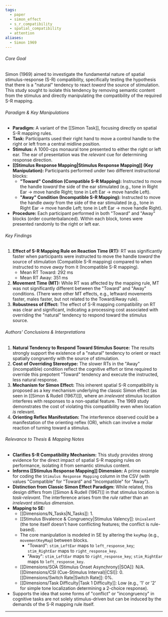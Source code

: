 ```yaml
---
tags:
  - paper
  - simon_effect
  - s_r_compatibility
  - spatial_compatibility
  - attention
aliases:
  - Simon 1969
---
```

###### Core Goal
Simon (1969) aimed to investigate the fundamental nature of spatial stimulus-response (S-R) compatibility, specifically testing the hypothesis that there is a "natural" tendency to react *toward* the source of stimulation. This study sought to isolate this tendency by removing semantic content from the stimulus and directly manipulating the compatibility of the required S-R mapping.

###### Paradigm & Key Manipulations

*   **Paradigm:** A variant of the [[Simon Task]], focusing directly on spatial S-R mapping rules.
*   **Task:** Participants used their right hand to move a control handle to the right or left from a central midline position.
*   **Stimulus:** A 1000-cps monaural tone presented to either the right or left ear. The ear of presentation was the *relevant* cue for determining response direction.
*   **[[Stimulus Response Mapping|Stimulus Response Mapping]] (Key Manipulation):** Participants performed under two different instructional blocks:
    *   **"Toward" Condition (Compatible S-R Mapping):** Instructed to move the handle *toward* the side of the ear stimulated (e.g., tone in Right Ear → move handle Right; tone in Left Ear → move handle Left).
    *   **"Away" Condition (Incompatible S-R Mapping):** Instructed to move the handle *away* from the side of the ear stimulated (e.g., tone in Right Ear → move handle Left; tone in Left Ear → move handle Right).
*   **Procedure:** Each participant performed in both "Toward" and "Away" blocks (order counterbalanced). Within each block, tones were presented randomly to the right or left ear.

###### Key Findings

1.  **Effect of S-R Mapping Rule on Reaction Time (RT):** RT was significantly faster when participants were instructed to move the handle *toward* the source of stimulation (Compatible S-R mapping) compared to when instructed to move *away* from it (Incompatible S-R mapping).
    *   Mean RT Toward: 292 ms
    *   Mean RT Away: 351 ms
2.  **Movement Time (MT):** While RT was affected by the mapping rule, MT was not significantly different between the "Toward" and "Away" conditions. (There were other MT effects, e.g., leftward movements faster, males faster, but not related to the Toward/Away rule).
3.  **Robustness of Effect:** The effect of S-R mapping compatibility on RT was clear and significant, indicating a processing cost associated with overriding the "natural" tendency to respond toward the stimulus source.

###### Authors' Conclusions & Interpretations

1.  **Natural Tendency to Respond Toward Stimulus Source:** The results strongly support the existence of a "natural" tendency to orient or react spatially congruently with the source of stimulation.
2.  **Cost of Overriding Stereotype:** The slower RTs in the "Away" (incompatible) condition reflect the cognitive effort or time required to override this prepotent "Toward" tendency and execute the instructed, less natural response.
3.  **Mechanism for Simon Effect:** This inherent spatial S-R compatibility is proposed as a key mechanism underlying the classic Simon effect (as seen in [[Simon & Rudell (1967)]]), where an *irrelevant* stimulus location interferes with responses to a non-spatial feature. The 1969 study demonstrates the cost of violating this compatibility even when location *is* relevant.
4.  **Orienting Reflex Manifestation:** The interference observed could be a manifestation of the orienting reflex (OR), which can involve a molar reaction of turning toward a stimulus.

###### Relevance to Thesis & Mapping Notes

*   **Clarifies S-R Compatibility Mechanism:** This study provides strong evidence for the direct impact of spatial S-R mapping rules on performance, isolating it from semantic stimulus content.
*   **Informs [[Stimulus Response Mapping]] Dimension:** A prime example for coding the  `Stimulus Response Mapping` column in the CSV (with values "Compatible" for "Toward" and "Incompatible" for "Away").
*   **Distinction from Classic Simon Effect Paradigm:** While related, this design differs from [[Simon & Rudell (1967)]] in that stimulus location is *task-relevant*. The interference arises from the *rule* rather than an *irrelevant stimulus dimension*.
*   **Mapping to SE:**
    *   [[Dimensions/N_Tasks|N_Tasks]]: 1.
    *   [[Stimulus Bivalence & Congruency|Stimulus Valency]]: `Univalent` (the tone itself doesn't have conflicting features; the conflict is rule-based).
    *   The core manipulation is modeled in SE by altering the `keyMap` (e.g., `movementKeyMap`) between blocks.
        *   "Toward": `stim_LeftEar` maps to `left_response_key`; `stim_RightEar` maps to `right_response_key`.
        *   "Away": `stim_LeftEar` maps to `right_response_key`; `stim_RightEar` maps to `left_response_key`.
    *   [[Dimensions/SOA (Stimulus Onset Asynchrony)|SOA]]: N/A. [[Dimensions/CSI (Cue-Stimulus Interval)|CSI]]: 0. [[Dimensions/Switch Rate|Switch Rate]]: 0%.
    *   [[Dimensions/Task Difficulty|Task 1 Difficulty]]: Low (e.g., '1' or '2' for simple tone localization determining a 2-choice response).
*   Supports the idea that some forms of "conflict" or "incongruency" in cognitive tasks are not solely stimulus-driven but can be induced by the demands of the S-R mapping rule itself.

---